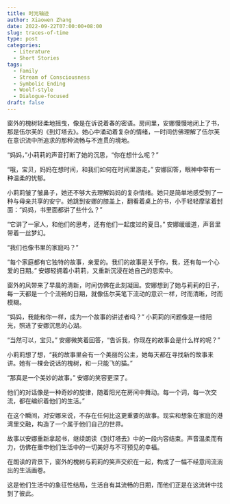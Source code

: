 ```yaml
---
title: 时光轴迹
author: Xiaowen Zhang
date: 2022-09-22T07:00:00+08:00
slug: traces-of-time
type: post
categories:
  - Literature
  - Short Stories
tags:
  - Family
  - Stream of Consciousness
  - Symbolic Ending
  - Woolf-style
  - Dialogue-focused
draft: false
---
```


窗外的槐树轻柔地摇曳，像是在诉说着春的密语。房间里，安娜慢慢地闭上了书，那是伍尔芙的《到灯塔去》。她心中涌动着复杂的情绪，一时间仿佛理解了伍尔芙在意识流中所追求的那种流畅与不连贯的境地。

“妈妈，”小莉莉的声音打断了她的沉思，“你在想什么呢？”
  
“哦，宝贝，妈妈在想时间，和我们如何在时间里游走。” 安娜回答，眼神中带有一种温柔的忧郁。

小莉莉皱了皱鼻子，她还不够大去理解妈妈的复杂情绪。她只是简单地感受到了一种与母亲共享的安宁。她跳到安娜的膝盖上，翻看着桌上的书，小手轻轻摩挲着封面：“妈妈，书里面都讲了些什么？”

“它讲了一家人，和他们的思考，还有他们一起度过的夏日。” 安娜缓缓道，声音里带着一丝梦幻。

“我们也像书里的家庭吗？”

“每个家庭都有它独特的故事，亲爱的。我们的故事是关于你，我，还有每一个心爱的日期。” 安娜轻拥着小莉莉，又重新沉浸在她自己的思索中。

窗外的风带来了早晨的清新，时间仿佛在此刻凝固。安娜想到了她与莉莉的日子，每一天都是一个个流畅的日期，就像伍尔芙笔下流动的意识一样，时而清晰，时而模糊。

“妈妈，我能和你一样，成为一个故事的讲述者吗？” 小莉莉的问题像是一缕阳光，照进了安娜沉思的心湖。

“当然可以，宝贝。” 安娜微笑着回答，“告诉我，你现在的故事会是什么样的呢？”

小莉莉想了想，“我的故事里会有一个美丽的公主，她每天都在寻找新的故事来讲。她有一棵会说话的槐树，和一只能飞的猫。”

“那真是一个美妙的故事。” 安娜的笑容更深了。

他们的对话像是一种奇妙的旋律，随着阳光在房间中舞动。每一个词，每一次交流，都在编织着他们的生活。”

在这个瞬间，对安娜来说，不存在任何比这更重要的故事。现实和想象在家庭的港湾里交融，构造了一个属于他们自己的世界。

故事以安娜重新拿起书，继续朗读《到灯塔去》中的一段内容结束。声音温柔而有力，仿佛在重申他们生活中的一切美好与不可预见的幸福。

在朗读的背景下，窗外的槐树与莉莉的笑声交织在一起，构成了一幅不经意间流淌出的生活画卷。

这是他们生活中的象征性结局，生活自有其流畅的日期，而他们正是在这流转中找到了彼此。